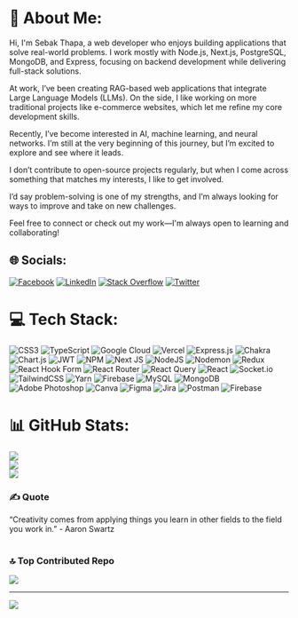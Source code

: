 # 💫 About Me:
Hi, I'm Sebak Thapa, a web developer who enjoys building applications that solve real-world problems. I work mostly with Node.js, Next.js, PostgreSQL, MongoDB, and Express, focusing on backend development while delivering full-stack solutions.

At work, I’ve been creating RAG-based web applications that integrate Large Language Models (LLMs). On the side, I like working on more traditional projects like e-commerce websites, which let me refine my core development skills.

Recently, I’ve become interested in AI, machine learning, and neural networks. I’m still at the very beginning of this journey, but I’m excited to explore and see where it leads.

I don’t contribute to open-source projects regularly, but when I come across something that matches my interests, I like to get involved.

I’d say problem-solving is one of my strengths, and I’m always looking for ways to improve and take on new challenges.

Feel free to connect or check out my work—I'm always open to learning and collaborating!



## 🌐 Socials:
[![Facebook](https://img.shields.io/badge/Facebook-%231877F2.svg?logo=Facebook&logoColor=white)](https://facebook.com/sebakthapa7) [![LinkedIn](https://img.shields.io/badge/LinkedIn-%230077B5.svg?logo=linkedin&logoColor=white)](https://linkedin.com/in/sebakthapa) [![Stack Overflow](https://img.shields.io/badge/-Stackoverflow-FE7A16?logo=stack-overflow&logoColor=white)](https://stackoverflow.com/users/14272302) [![Twitter](https://img.shields.io/badge/Twitter-%231DA1F2.svg?logo=Twitter&logoColor=white)](https://twitter.com/sebakthapa) 


# 💻 Tech Stack:
![CSS3](https://img.shields.io/badge/css3-%231572B6.svg?style=flat-square&logo=css3&logoColor=white) ![TypeScript](https://img.shields.io/badge/typescript-%23007ACC.svg?style=flat-square&logo=typescript&logoColor=white) ![Google Cloud](https://img.shields.io/badge/GoogleCloud-%234285F4.svg?style=flat-square&logo=google-cloud&logoColor=white) ![Vercel](https://img.shields.io/badge/vercel-%23000000.svg?style=flat-square&logo=vercel&logoColor=white) ![Express.js](https://img.shields.io/badge/express.js-%23404d59.svg?style=flat-square&logo=express&logoColor=%2361DAFB) ![Chakra](https://img.shields.io/badge/chakra-%234ED1C5.svg?style=flat-square&logo=chakraui&logoColor=white) ![Chart.js](https://img.shields.io/badge/chart.js-F5788D.svg?style=flat-square&logo=chart.js&logoColor=white) ![JWT](https://img.shields.io/badge/JWT-black?style=flat-square&logo=JSON%20web%20tokens) ![NPM](https://img.shields.io/badge/NPM-%23CB3837.svg?style=flat-square&logo=npm&logoColor=white) ![Next JS](https://img.shields.io/badge/Next-black?style=flat-square&logo=next.js&logoColor=white) ![NodeJS](https://img.shields.io/badge/node.js-6DA55F?style=flat-square&logo=node.js&logoColor=white) ![Nodemon](https://img.shields.io/badge/NODEMON-%23323330.svg?style=flat-square&logo=nodemon&logoColor=%BBDEAD) ![Redux](https://img.shields.io/badge/redux-%23593d88.svg?style=flat-square&logo=redux&logoColor=white) ![React Hook Form](https://img.shields.io/badge/React%20Hook%20Form-%23EC5990.svg?style=flat-square&logo=reacthookform&logoColor=white) ![React Router](https://img.shields.io/badge/React_Router-CA4245?style=flat-square&logo=react-router&logoColor=white) ![React Query](https://img.shields.io/badge/-React%20Query-FF4154?style=flat-square&logo=react%20query&logoColor=white) ![React](https://img.shields.io/badge/react-%2320232a.svg?style=flat-square&logo=react&logoColor=%2361DAFB) ![Socket.io](https://img.shields.io/badge/Socket.io-black?style=flat-square&logo=socket.io&badgeColor=010101) ![TailwindCSS](https://img.shields.io/badge/tailwindcss-%2338B2AC.svg?style=flat-square&logo=tailwind-css&logoColor=white) ![Yarn](https://img.shields.io/badge/yarn-%232C8EBB.svg?style=flat-square&logo=yarn&logoColor=white) ![Firebase](https://img.shields.io/badge/Firebase-039BE5?style=flat-square&logo=Firebase&logoColor=white) ![MySQL](https://img.shields.io/badge/mysql-%2300000f.svg?style=flat-square&logo=mysql&logoColor=white) ![MongoDB](https://img.shields.io/badge/MongoDB-%234ea94b.svg?style=flat-square&logo=mongodb&logoColor=white) ![Adobe Photoshop](https://img.shields.io/badge/adobe%20photoshop-%2331A8FF.svg?style=flat-square&logo=adobe%20photoshop&logoColor=white) ![Canva](https://img.shields.io/badge/Canva-%2300C4CC.svg?style=flat-square&logo=Canva&logoColor=white) ![Figma](https://img.shields.io/badge/figma-%23F24E1E.svg?style=flat-square&logo=figma&logoColor=white) ![Jira](https://img.shields.io/badge/jira-%230A0FFF.svg?style=flat-square&logo=jira&logoColor=white) ![Postman](https://img.shields.io/badge/Postman-FF6C37?style=flat-square&logo=postman&logoColor=white) ![Firebase](https://img.shields.io/badge/firebase-%23039BE5.svg?style=flat-square&logo=firebase)


# 📊 GitHub Stats:
![](https://github-readme-stats.vercel.app/api?username=sebakthapa&theme=dark&hide_border=true&include_all_commits=false&count_private=false)<br/>
![](https://github-readme-streak-stats.herokuapp.com/?user=sebakthapa&theme=dark&hide_border=true)<br/>
![](https://github-readme-stats.vercel.app/api/top-langs/?username=sebakthapa&theme=dark&hide_border=true&include_all_commits=false&count_private=false&layout=compact)


### ✍️ Quote
“Creativity comes from applying things you learn in other fields to the field you work in.”  - Aaron Swartz
# 



### 🔝 Top Contributed Repo
![](https://github-contributor-stats.vercel.app/api?username=sebakthapa&limit=5&theme=dark&combine_all_yearly_contributions=true)

---
[![](https://visitcount.itsvg.in/api?id=sebakthapa&icon=0&color=0)](https://visitcount.itsvg.in)
